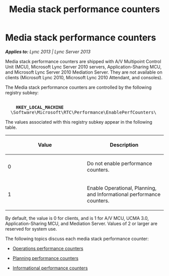 ﻿---
title: Media stack performance counters
TOCTitle: Media stack performance counters
ms:assetid: c2476bf2-bb17-4f28-b69b-060fb21924e9
ms:mtpsurl: https://msdn.microsoft.com/en-us/library/Dn466085(v=office.15)
ms:contentKeyID: 57103176
ms.date: 07/25/2014
mtps_version: v=office.15
---

# Media stack performance counters


_**Applies to:** Lync 2013 | Lync Server 2013_

Media stack performance counters are shipped with A/V Multipoint Control Unit (MCU), Microsoft Lync Server 2010 servers, Application-Sharing MCU, and Microsoft Lync Server 2010 Mediation Server. They are not available on clients (Microsoft Lync 2010, Microsoft Lync 2010 Attendant, and consoles).

The Media stack performance counters are controlled by the following registry subkey:

<pre IsFakePre="true" xmlns="http://www.w3.org/1999/xhtml">
  
    <strong>HKEY_LOCAL_MACHINE</strong>
  \Software\Microsoft\RTC\Performance\EnablePerfCounters\</pre>


The values associated with this registry subkey appear in the following table.

<table>
<colgroup>
<col style="width: 50%" />
<col style="width: 50%" />
</colgroup>
<thead>
<tr class="header">
<th><p>Value</p></th>
<th><p>Description</p></th>
</tr>
</thead>
<tbody>
<tr class="odd">
<td><p>0</p></td>
<td><p>Do not enable performance counters.</p></td>
</tr>
<tr class="even">
<td><p>1</p></td>
<td><p>Enable Operational, Planning, and Informational performance counters.</p></td>
</tr>
</tbody>
</table>


By default, the value is 0 for clients, and is 1 for A/V MCU, UCMA 3.0, Application-Sharing MCU, and Mediation Server. Values of 2 or larger are reserved for system use.

The following topics discuss each media stack performance counter:

  - [Operations performance counters](operations-performance-counters.md)

  - [Planning performance counters](planning-performance-counters.md)

  - [Informational performance counters](informational-performance-counters.md)

